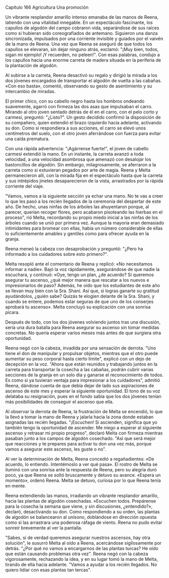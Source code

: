 
Capítulo 166 Agricultura Una promoción

Un vibrante resplandor amarillo intenso emanaba de las manos de Reena, latiendo con una vitalidad innegable. En un espectáculo fascinante, los capullos de algodón del campo cobraron vida, separándose de sus raíces como si hubieran sido coreografiados de antemano. Siguieron una danza sincronizada, impulsados ​​por una corriente invisible y guiados por el vaivén de la mano de Reena. Una vez que Reena se aseguró de que todos los capullos se elevaran, sin dejar ninguno atrás, exclamó: "¡Muy bien, todos, sigan mi ejemplo! ¡Y recuerden, no peleen!". Con esas palabras, condujo a los capullos hacia una enorme carreta de madera situada en la periferia de la plantación de algodón.

Al subirse a la carreta, Reena desactivó su regalo y dirigió la mirada a los dos jóvenes encargados de transportar el algodón de vuelta a las cabañas. «Con eso basta», comentó, observando su gesto de asentimiento y su intercambio de miradas.

El primer chico, con su cabello negro hasta los hombros ondeando suavemente, agarró con firmeza las dos asas que impulsaban el carro. Mirando al otro joven sentado detrás de él en el carro, con el pelo corto y carmesí, preguntó: "¿Listo?". Un gesto decidido confirmó la disposición de su compañero, quien extendió el brazo izquierdo hacia adelante, activando su don. Como si respondiera a sus acciones, el carro se elevó unos centímetros del suelo, con el otro joven aferrándose con fuerza para evitar una caída prematura.

Con una rápida advertencia: "¡Agárrense fuerte!", el joven de cabello carmesí extendió la mano. En un instante, la carreta avanzó a toda velocidad, a una velocidad asombrosa que amenazó con desalojar los bastoncillos de algodón. Sin embargo, milagrosamente, se aferraron a la carreta como si estuvieran pegados por arte de magia. Reena y Melta permanecieron allí, con la mirada fija en el espectáculo hasta que la carreta y sus intrépidos jinetes desaparecieron de la vista, arrastrados por la rápida corriente del viaje.

"Vamos, vamos a la siguiente sección ya echar una mano. No te vas a creer lo que les pasó a los recién llegados de la ceremonia del despertar de este año. De hecho, unas ninfas de los árboles las ahuyentaron porque, al parecer, querían recoger flores, pero acabaron pisoteando las hierbas en el proceso", rió Melta, recordando su propio miedo inicial a las ninfas de los árboles cuando se unió por primera vez. Aunque la mayoría eran demasiado intimidantes para bromear con ellas, había un número considerable de ellas lo suficientemente amables y gentiles como para ofrecer ayuda en la granja.

Reena meneó la cabeza con desaprobación y preguntó: "¿Pero ha informado a los cuidadores sobre esto primero?".

Melta resopló ante el comentario de Reena y replicó: «No necesitamos informar a nadie». Bajó la voz rápidamente, asegurándose de que nadie la escuchara, y continuó: «Oye, tengo un plan, ¿de acuerdo? Si queremos asegurar tu ascenso, ¿qué mejor manera que rescatar a los nuevos e impresionarlos de paso? Además, he oído que los estudiantes de este año se llevan muy bien con la Sra. Shani. Así que, si logras ganarte su gratitud ayudándolos, ¿quién sabe? Quizás te elogien delante de la Sra. Shani, y cuando se entere, podemos estar seguras de que uno de los conserjes aprobará tu ascenso». Melta concluyó su explicación con una sonrisa pícara.

Después de todo, con los dos jóvenes volviendo juntos tras una discusión, sería una dura batalla para Reena asegurar su ascenso sin tomar medidas concretas. No quería esperar varios meses más antes de que surgiera otra oportunidad.

Reena negó con la cabeza, invadida por una sensación de derrota. "Uno tiene el don de manipular y propulsar objetos, mientras que el otro puede aumentar su peso corporal hasta cierto límite", explicó con un dejo de decepción en la voz. "Ahora que están reunidos y trabajando juntos en la carreta para transportar la cosecha a las cabañas, podrán cubrir varias secciones de la granja en un solo día y ganarse el reconocimiento de todos. Es como si ya tuvieran ventaja para impresionar a los cuidadores", admitió Reena, dándose cuenta de que debía dejar de lado sus aspiraciones de ascenso de este mes y esperar la siguiente oportunidad. El tono de su voz delataba su resignación, pues en el fondo sabía que los dos jóvenes tenían más posibilidades de conseguir el ascenso que ella.

Al observar la derrota de Reena, la frustración de Melta se encendió, lo que la llevó a tomar la mano de Reena y jalarla hacia la zona donde estaban asignadas las recién llegadas. "¡Escuchen! Si ascienden, significa que yo también tengo la oportunidad de ascender. Me niego a esperar al siguiente ascenso y retrasar mi propio progreso", declaró Melta con firmeza mientras pasaban junto a los campos de algodón cosechado. "Así que será mejor que reacciones y te prepares para activar tu don una vez más, porque vamos a asegurar este ascenso, les guste o no".

Al ver la determinación de Melta, Reena concedió a regañadientes: «De acuerdo, lo entiendo. Intentémoslo a ver qué pasa». El rostro de Melta se iluminó con una sonrisa ante la respuesta de Reena, pero su alegría duró poco, ya que Reena se soltó bruscamente y detuvo su avance. «Espera un momento», ordenó Reena. Melta se detuvo, curiosa por lo que Reena tenía en mente.

Reena extendiendo las manos, irradiando un vibrante resplandor amarillo, hacia las plantas de algodón cosechadas. «Escuchen todos. Prepárense para la cosecha la semana que viene, y sin discusiones, ¿entendido?», declaró, desactivando su don. Como respondiendo a su orden, las plantas de algodón se balancearon al unísono, doblándose en dirección opuesta como si las arrastrara una poderosa ráfaga de viento. Reena no pudo evitar sonreír brevemente al ver la pantalla.

"Sabes, si de verdad queremos asegurar nuestros ascensos, hay otra solución", le susurró Melta al oído a Reena, acercándose sigilosamente por detrás. "¿Por qué no vamos a encargarnos de las plantas turcas? He oído que están causando problemas otra vez". Reena negó con la cabeza vigorosamente, rechazando la idea, y en su lugar tomó la mano de Melta, tirando de ella hacia adelante. "Vamos a ayudar a los recién llegados. No quiero lidiar con esas plantas tan tercas".